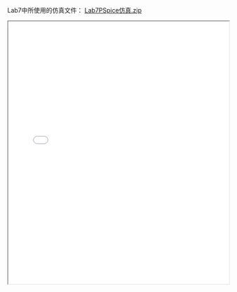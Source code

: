 Lab7中所使用的仿真文件： [Lab7PSpice仿真.zip](Lab7PSpice仿真.zip) 
<iframe src="../Lab7.pdf" width="100%" height="600px"></iframe>